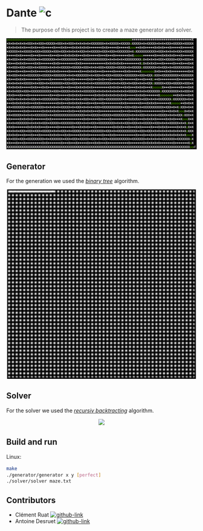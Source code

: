 # Dante ![c](https://img.shields.io/badge/C-00599C?style=for-the-badge&logo=c&logoColor=white)

>The purpose of this project is to create a maze generator and solver.

<p align="center">
    <img src=".github/readme_resources/preview.png">
</p>

## Generator

For the generation we used the [_binary tree_](https://hurna.io/en/academy/algorithms/maze_generator/binary.html) algorithm.

<p align="center">
    <img src=".github/readme_resources/binary_tree.gif" width="500">
</p>

## Solver

For the solver we used the [_recursiv backtracting_](https://www.geeksforgeeks.org/rat-in-a-maze-backtracking-2/) algorithm.

<p align="center">
    <img src=".github/readme_resources/recursiv_backtracking.gif" width="500">
</p>

## Build and run

Linux:

```sh
make
./generator/generator x y [perfect]
./solver/solver maze.txt
```

## Contributors

- Clément Ruat  [![github-link][github-logo]](https://github.com/fantoruse)
- Antoine Desruet [![github-link][github-logo]](https://github.com/antwxne)

<!-- Markdown link & img definition's -->

[Github-logo]: https://img.shields.io/badge/GitHub-100000?style=for-the-badge&logo=github&logoColor=white
